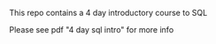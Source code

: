 This repo contains a 4 day introductory course to SQL

Please see pdf "4 day sql intro" for more info
